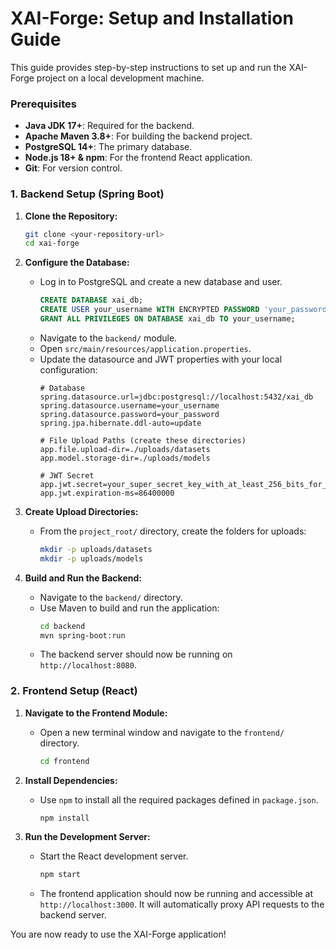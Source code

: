 # XAI-Forge: Setup and Installation Guide

This guide provides step-by-step instructions to set up and run the XAI-Forge project on a local development machine.

### Prerequisites

*   **Java JDK 17+**: Required for the backend.
*   **Apache Maven 3.8+**: For building the backend project.
*   **PostgreSQL 14+**: The primary database.
*   **Node.js 18+ & npm**: For the frontend React application.
*   **Git**: For version control.

### 1. Backend Setup (Spring Boot)

1.  **Clone the Repository:**
    ```bash
    git clone <your-repository-url>
    cd xai-forge
    ```

2.  **Configure the Database:**
    *   Log in to PostgreSQL and create a new database and user.
        ```sql
        CREATE DATABASE xai_db;
        CREATE USER your_username WITH ENCRYPTED PASSWORD 'your_password';
        GRANT ALL PRIVILEGES ON DATABASE xai_db TO your_username;
        ```
    *   Navigate to the `backend/` module.
    *   Open `src/main/resources/application.properties`.
    *   Update the datasource and JWT properties with your local configuration:
        ```properties
        # Database
        spring.datasource.url=jdbc:postgresql://localhost:5432/xai_db
        spring.datasource.username=your_username
        spring.datasource.password=your_password
        spring.jpa.hibernate.ddl-auto=update

        # File Upload Paths (create these directories)
        app.file.upload-dir=./uploads/datasets
        app.model.storage-dir=./uploads/models

        # JWT Secret
        app.jwt.secret=your_super_secret_key_with_at_least_256_bits_for_testing
        app.jwt.expiration-ms=86400000
        ```

3.  **Create Upload Directories:**
    *   From the `project_root/` directory, create the folders for uploads:
        ```bash
        mkdir -p uploads/datasets
        mkdir -p uploads/models
        ```

4.  **Build and Run the Backend:**
    *   Navigate to the `backend/` directory.
    *   Use Maven to build and run the application:
        ```bash
        cd backend
        mvn spring-boot:run
        ```
    *   The backend server should now be running on `http://localhost:8080`.

### 2. Frontend Setup (React)

1.  **Navigate to the Frontend Module:**
    *   Open a new terminal window and navigate to the `frontend/` directory.
        ```bash
        cd frontend
        ```

2.  **Install Dependencies:**
    *   Use `npm` to install all the required packages defined in `package.json`.
        ```bash
        npm install
        ```

3.  **Run the Development Server:**
    *   Start the React development server.
        ```bash
        npm start
        ```
    *   The frontend application should now be running and accessible at `http://localhost:3000`. It will automatically proxy API requests to the backend server.

You are now ready to use the XAI-Forge application!
